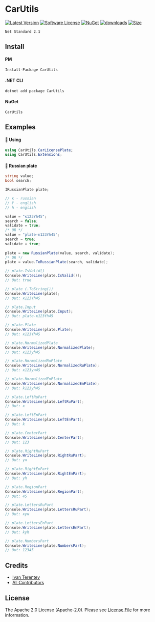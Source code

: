 # CarUtils

[![Latest Version](https://img.shields.io/github/v/tag/terentev-space/CarUtils)](https://github.com/terentev-space/CarUtils/releases)
[![Software License](https://img.shields.io/badge/license-Apache_2.0-brightgreen.svg)](LICENSE)
[![NuGet](https://img.shields.io/nuget/v/CarUtils.svg)](https://www.nuget.org/packages/CarUtils)
[![downloads](https://img.shields.io/nuget/dt/CarUtils)](https://www.nuget.org/packages/CarUtils)
[![Size](https://img.shields.io/github/repo-size/terentev-space/CarUtils.svg)]()

`Net Standard 2.1`

## Install

#### PM
```
Install-Package CarUtils
```

#### .NET CLI
```
dotnet add package CarUtils
```

#### NuGet
```
CarUtils
```

## Examples

#### 🔶 Using
```c#
using CarUtils.CarLicensePlate;
using CarUtils.Extensions;
```

#### 🔶 Russian plate
```c#
string value;
bool search;

IRussianPlate plate;

// к - russian
// Y - english
// h - english

value = "к123Yh45";
search = false;
validate = true;
/* OR */
value = "plate-к123Yh45";
search = true;
validate = true;
            
plate = new RussianPlate(value, search, validate);
/* OR */
plate = value.ToRussianPlate(search, validate);

// plate.IsValid()
Console.WriteLine(plate.IsValid());
// Out: true

// plate (.ToString())
Console.WriteLine(plate);
// Out: к123Yh45

// plate.Input
Console.WriteLine(plate.Input);
// Out: plate-к123Yh45

// plate.Plate
Console.WriteLine(plate.Plate);
// Out: к123Yh45

// plate.NormalizedPlate
Console.WriteLine(plate.NormalizedPlate);
// Out: к123yh45

// plate.NormalizedRuPlate
Console.WriteLine(plate.NormalizedRuPlate);
// Out: к123ун45

// plate.NormalizedEnPlate
Console.WriteLine(plate.NormalizedEnPlate);
// Out: k123yh45

// plate.LeftRuPart
Console.WriteLine(plate.LeftRuPart);
// Out: к

// plate.LeftEnPart
Console.WriteLine(plate.LeftEnPart);
// Out: k

// plate.CenterPart
Console.WriteLine(plate.CenterPart);
// Out: 123

// plate.RightRuPart
Console.WriteLine(plate.RightRuPart);
// Out: ун

// plate.RightEnPart
Console.WriteLine(plate.RightEnPart);
// Out: yh

// plate.RegionPart
Console.WriteLine(plate.RegionPart);
// Out: 45

// plate.LettersRuPart
Console.WriteLine(plate.LettersRuPart);
// Out: кун

// plate.LettersEnPart
Console.WriteLine(plate.LettersEnPart);
// Out: kyh

// plate.NumbersPart
Console.WriteLine(plate.NumbersPart);
// Out: 12345
```

## Credits

- [Ivan Terentev](https://github.com/terentev-space)
- [All Contributors](https://github.com/terentev-space/CarUtils/contributors)

## License

The Apache 2.0 License (Apache-2.0). Please see [License File](LICENSE) for more information.